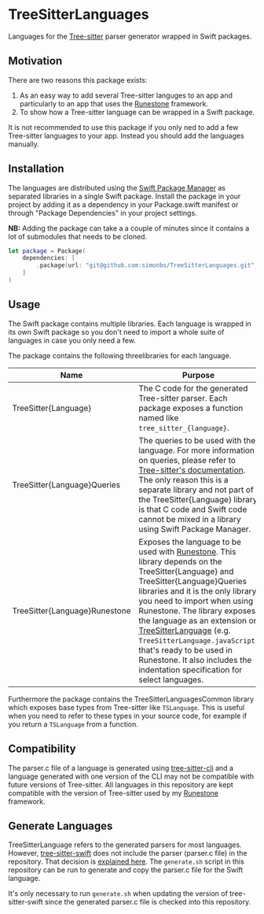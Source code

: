 # TreeSitterLanguages

Languages for the [Tree-sitter](https://tree-sitter.github.io/tree-sitter/) parser generator wrapped in Swift packages.

## Motivation

There are two reasons this package exists:

1. As an easy way to add several Tree-sitter languges to an app and particularly to an app that uses the [Runestone](https://github.com/simonbs/runestone) framework.
2. To show how a Tree-sitter language can be wrapped in a Swift package.

It is not recommended to use this package if you only ned to add a few Tree-sitter languages to your app. Instead you should add the languages manually.

## Installation

The languages are distributed using the [Swift Package Manager](https://www.swift.org/package-manager/) as separated libraries in a single Swift package. Install the package in your project by adding it as a dependency in your Package.swift manifest or through "Package Dependencies" in your project settings.

**NB:** Adding the package can take a a couple of minutes since it contains a lot of submodules that needs to be cloned.

```swift
let package = Package(
    dependencies: [
        .package(url: "git@github.com:simonbs/TreeSitterLanguages.git", from: "0.1.0")
    ]
)
```

## Usage

The Swift package contains multiple libraries. Each language is wrapped in its own Swift package so you don't need to import a whole suite of languages in case you only need a few.

The package contains the following threelibraries for each language.

|Name|Purpose|
|-|-|
|TreeSitter{Language}|The C code for the generated Tree-sitter parser. Each package exposes a function named like `tree_sitter_{language}`.|
|TreeSitter{Language}Queries|The queries to be used with the language. For more information on queries, please refer to [Tree-sitter's documentation](https://tree-sitter.github.io/tree-sitter/syntax-highlighting#queries). The only reason this is a separate library and not part of the TreeSitter{Language} library is that C code and Swift code cannot be mixed in a library using Swift Package Manager.|
|TreeSitter{Language}Runestone|Exposes the language to be used with [Runestone](https://github.com/simonbs/runestone). This library depends on the TreeSitter{Language} and TreeSitter{Language}Queries libraries and it is the only library you need to import when using Runestone. The library exposes the language as an extension on [TreeSitterLanguage](https://github.com/simonbs/Runestone/blob/main/Sources/Runestone/Language/TreeSitter/TreeSitterLanguage.swift) (e.g. `TreeSitterLanguage.javaScript`) that's ready to be used in Runestone. It also includes the indentation specification for select languages.|

Furthermore the package contains the TreeSitterLanguagesCommon library which exposes base types from Tree-sitter like `TSLanguage`. This is useful when you need to refer to these types in your source code, for example if you return a `TSLanguage` from a function.

## Compatibility

The parser.c file of a language is generated using [tree-sitter-cli](https://github.com/tree-sitter/tree-sitter/blob/master/cli/README.md) and a language generated with one version of the CLI may not be compatible with future versions of Tree-sitter. All languages in this repository are kept compatible with the version of Tree-sitter used by my [Runestone](https://github.com/simonbs/runestone) framework.

## Generate Languages

TreeSitterLanguage refers to the generated parsers for most languages. However, [tree-sitter-swift](https://github.com/alex-pinkus/tree-sitter-swift) does not include the parser (parser.c file) in the repository. That decision is [explained here](https://github.com/alex-pinkus/tree-sitter-swift#where-is-your-parserc). The `generate.sh` script in this repository can be run to generate and copy the parser.c file for the Swift language.

It's only necessary to run `generate.sh` when updating the version of tree-sitter-swift since the generated parser.c file is checked into this repository.

